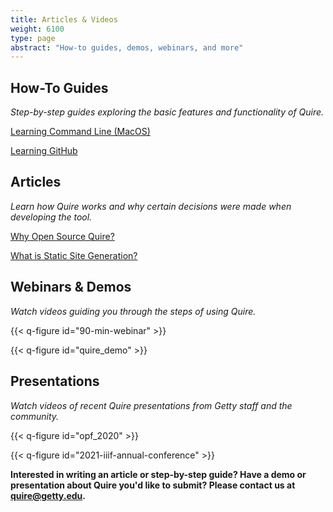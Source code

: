 ```yaml
---
title: Articles & Videos
weight: 6100
type: page
abstract: "How-to guides, demos, webinars, and more"
---
```


## How-To Guides

*Step-by-step guides exploring the basic features and functionality of Quire.*

[Learning Command Line (MacOS)](/learn/command-line/)

[Learning GitHub](/learn/github/)


## Articles

*Learn how Quire works and why certain decisions were made when developing the tool.*

[Why Open Source Quire?](/about/open-source/)

[What is Static Site Generation?](/about/how-it-works)


## Webinars & Demos

*Watch videos guiding you through the steps of using Quire.*

{{< q-figure id="90-min-webinar" >}}

{{< q-figure id="quire_demo" >}}


## Presentations

*Watch videos of recent Quire presentations from Getty staff and the community.*

{{< q-figure id="opf_2020" >}}

{{< q-figure id="2021-iiif-annual-conference" >}}

**Interested in writing an article or step-by-step guide? Have a demo or presentation about Quire you'd like to submit? Please contact us at quire@getty.edu.**
